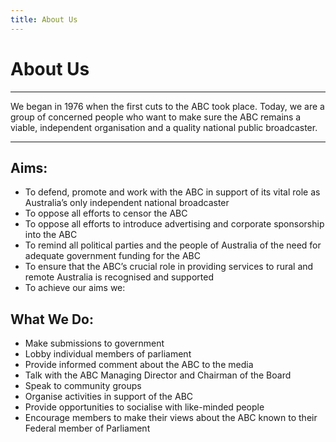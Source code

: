 ```yaml
---
title: About Us
---
```


# About Us

<hr>
<p class="lead text-center">
  We began in 1976 when the first cuts to the ABC took place. Today, we are a group of concerned people who want to make sure the ABC remains a viable, independent organisation and a quality national public broadcaster.
</p>
<hr>

## Aims:

* To defend, promote and work with the ABC in support of its vital role as Australia’s only independent national broadcaster
* To oppose all efforts to censor the ABC
* To oppose all efforts to introduce advertising and corporate sponsorship into the ABC
* To remind all political parties and the people of Australia of the need for adequate government funding for the ABC
* To ensure that the ABC’s crucial role in providing services to rural and remote Australia is recognised and supported
* To achieve our aims we:

## What We Do:

* Make submissions to government
* Lobby individual members of parliament
* Provide informed comment about the ABC to the media
* Talk with the ABC Managing Director and Chairman of the Board
* Speak to community groups
* Organise activities in support of the ABC
* Provide opportunities to socialise with like-minded people
* Encourage members to make their views about the ABC known to their Federal member of Parliament